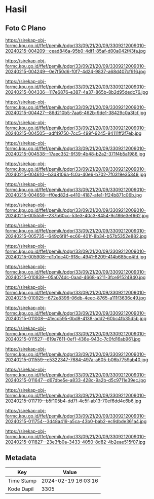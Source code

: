 # Hasil

## Foto C Plano

https://sirekap-obj-formc.kpu.go.id/ffef/pemilu/pdpr/33/09/21/20/09/3309212009010-20240215-004209--cead846a-95b0-4df1-85af-d00a042f43fa.jpg

https://sirekap-obj-formc.kpu.go.id/ffef/pemilu/pdpr/33/09/21/20/09/3309212009010-20240215-004249--0e7f50d6-f0f7-4d24-9837-a68d407cf916.jpg

https://sirekap-obj-formc.kpu.go.id/ffef/pemilu/pdpr/33/09/21/20/09/3309212009010-20240215-004336--117e6876-e387-4a37-865b-8b2d95dedc76.jpg

https://sirekap-obj-formc.kpu.go.id/ffef/pemilu/pdpr/33/09/21/20/09/3309212009010-20240215-004427--86d210b5-7aa6-462b-9de1-38429c0a3fcf.jpg

https://sirekap-obj-formc.kpu.go.id/ffef/pemilu/pdpr/33/09/21/20/09/3309212009010-20240215-004505--adf49750-7cc5-499f-9245-94111ff2f7eb.jpg

https://sirekap-obj-formc.kpu.go.id/ffef/pemilu/pdpr/33/09/21/20/09/3309212009010-20240215-004538--17aec352-9f39-4b48-b2a2-371f4b5a1986.jpg

https://sirekap-obj-formc.kpu.go.id/ffef/pemilu/pdpr/33/09/21/20/09/3309212009010-20240215-004610--b3d8106a-fc0a-40e6-b702-7f0319e35349.jpg

https://sirekap-obj-formc.kpu.go.id/ffef/pemilu/pdpr/33/09/21/20/09/3309212009010-20240215-004658--ff0ed82d-e410-4187-afe1-1f24b871c06b.jpg

https://sirekap-obj-formc.kpu.go.id/ffef/pemilu/pdpr/33/09/21/20/09/3309212009010-20240215-005559--237b60cc-53e3-40c3-8454-9c186e3ef662.jpg

https://sirekap-obj-formc.kpu.go.id/ffef/pemilu/pdpr/33/09/21/20/09/3309212009010-20240215-005735--649c6f8f-ec66-401f-8b34-b57b5352e882.jpg

https://sirekap-obj-formc.kpu.go.id/ffef/pemilu/pdpr/33/09/21/20/09/3309212009010-20240215-005908--d1b1dc40-918c-4941-8209-414b685ce4fd.jpg

https://sirekap-obj-formc.kpu.go.id/ffef/pemilu/pdpr/33/09/21/20/09/3309212009010-20240215-010839--05a074dc-0aad-4668-a211-3fce91524940.jpg

https://sirekap-obj-formc.kpu.go.id/ffef/pemilu/pdpr/33/09/21/20/09/3309212009010-20240215-010925--672e8396-06db-4eec-8765-a111f3636c49.jpg

https://sirekap-obj-formc.kpu.go.id/ffef/pemilu/pdpr/33/09/21/20/09/3309212009010-20240215-011008--41ecc595-0bd8-4138-add2-60bc4fb35d5b.jpg

https://sirekap-obj-formc.kpu.go.id/ffef/pemilu/pdpr/33/09/21/20/09/3309212009010-20240215-011527--619a7611-0ef1-436e-943c-7c0fd16ab961.jpg

https://sirekap-obj-formc.kpu.go.id/ffef/pemilu/pdpr/33/09/21/20/09/3309212009010-20240215-011559--e5322347-7684-497a-a605-b06b7759ab40.jpg

https://sirekap-obj-formc.kpu.go.id/ffef/pemilu/pdpr/33/09/21/20/09/3309212009010-20240215-011647--d67dbe5e-a833-428c-9a2b-d5c9711e39ec.jpg

https://sirekap-obj-formc.kpu.go.id/ffef/pemilu/pdpr/33/09/21/20/09/3309212009010-20240215-011719--b5f105b4-dd7f-4c5f-ab13-70ef6dd4c6b6.jpg

https://sirekap-obj-formc.kpu.go.id/ffef/pemilu/pdpr/33/09/21/20/09/3309212009010-20240215-011754--3d48a419-a5ca-43b0-bab2-ec9dbde361a4.jpg

https://sirekap-obj-formc.kpu.go.id/ffef/pemilu/pdpr/33/09/21/20/09/3309212009010-20240215-011827--23e3fb0a-3433-4050-8d82-4b2eae515f07.jpg


## Metadata

| Key        | Value               |
| ---------- | ------------------- |
| Time Stamp | 2024-02-19 16:03:16 |
| Kode Dapil | 3305                |



